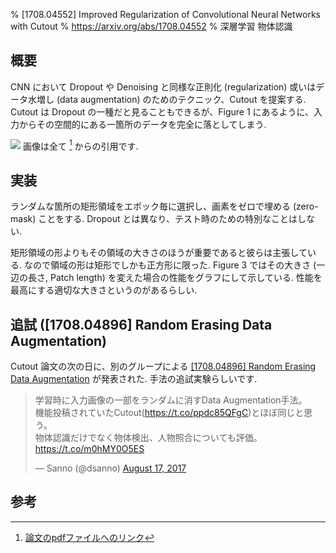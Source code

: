 % [1708.04552] Improved Regularization of Convolutional Neural Networks with Cutout
% https://arxiv.org/abs/1708.04552
% 深層学習 物体認識

## 概要

CNN において Dropout や Denoising と同様な正則化 (regularization) 或いはデータ水増し (data augmentation) のためのテクニック、Cutout を提案する.
Cutout は Dropout の一種だと見ることもできるが、Figure 1 にあるように、入力からその空間的にある一箇所のデータを完全に落としてしまう.

![](http://i.imgur.com/gcMpxCx.png)
画像は全て [^1] からの引用です.

## 実装

ランダムな箇所の矩形領域をエポック毎に選択し、画素をゼロで埋める (zero-mask) ことをする.
Dropout とは異なり、テスト時のための特別なことはしない.

矩形領域の形よりもその領域の大きさのほうが重要であると彼らは主張している.
なので領域の形は矩形でしかも正方形に限った.
Figure 3 ではその大きさ (一辺の長さ, Patch length) を変えた場合の性能をグラフにして示している.
性能を最高にする適切な大きさというのがあるらしい.

## 追試 ([1708.04896] Random Erasing Data Augmentation)

Cutout 論文の次の日に、別のグループによる
[[1708.04896] Random Erasing Data Augmentation](https://arxiv.org/abs/1708.04896)
が発表された.
手法の追試実験らしいです.

<blockquote class="twitter-tweet" data-lang="en"><p lang="ja" dir="ltr">学習時に入力画像の一部をランダムに消すData Augmentation手法。<br>機能投稿されていたCutout(<a href="https://t.co/ppdc85QFgC">https://t.co/ppdc85QFgC</a>)とほぼ同じと思う。<br>物体認識だけでなく物体検出、人物照合についても評価。<a href="https://t.co/m0hMY0O5ES">https://t.co/m0hMY0O5ES</a></p>&mdash; Sanno (@dsanno) <a href="https://twitter.com/dsanno/status/898014604781010946">August 17, 2017</a></blockquote>
<script async src="//platform.twitter.com/widgets.js" charset="utf-8"></script>

## 参考

[^1]: [論文のpdfファイルへのリンク](https://arxiv.org/pdf/1708.04552.pdf)

